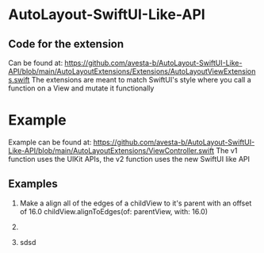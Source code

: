 # AutoLayout-SwiftUI-Like-API

## Code for the extension
Can be found at: https://github.com/avesta-b/AutoLayout-SwiftUI-Like-API/blob/main/AutoLayoutExtensions/Extensions/AutoLayoutViewExtensions.swift
The extensions are meant to match SwiftUI's style where you call a function on a View and mutate it functionally

# Example
Example can be found at: https://github.com/avesta-b/AutoLayout-SwiftUI-Like-API/blob/main/AutoLayoutExtensions/ViewController.swift
The v1 function uses the UIKit APIs, the v2 function uses the new SwiftUI like API

## Examples

1. Make a align all of the edges of a childView to it's parent with an offset of 16.0
        childView.alignToEdges(of: parentView, with: 16.0)
2. 

3. sdsd


